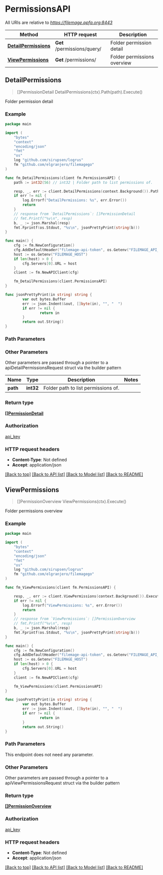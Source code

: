 # PermissionsAPI

All URIs are relative to *https://filemage.ppfa.org:8443*

Method | HTTP request | Description
------------- | ------------- | -------------
[**DetailPermissions**](PermissionsAPI.md#DetailPermissions) | **Get** /permissions/query/ | Folder permission detail
[**ViewPermissions**](PermissionsAPI.md#ViewPermissions) | **Get** /permissions/ | Folder permissions overview



## DetailPermissions

> []PermissionDetail DetailPermissions(ctx).Path(path).Execute()

Folder permission detail



### Example

```go
package main

import (
    "bytes"
    "context"
    "encoding/json"
    "fmt"
    "os"
    log "github.com/sirupsen/logrus"
    fm "github.com/elgranjero/filemagego"
)

func fm_DetailPermissions(client fm.PermissionsAPI) {
    path := int32(56) // int32 | Folder path to list permissions of.

    resp, _, err := client.DetailPermissions(context.Background()).Path(path).Execute()
    if err != nil {
        log.Errorf("DetailPermissions: %s", err.Error())
        return
    }
    // response from `DetailPermissions`: []PermissionDetail
    // fmt.Printf("%v\n", resp)
    b, _ := json.Marshal(resp)
    fmt.Fprintf(os.Stdout, "%s\n", jsonPrettyPrint(string(b)))
}

func main() {
    cfg := fm.NewConfiguration()
    cfg.AddDefaultHeader("filemage-api-token", os.Getenv("FILEMAGE_API_TOKEN"))
    host := os.Getenv("FILEMAGE_HOST")
    if len(host) > 0 {
        cfg.Servers[0].URL = host
    }
    client := fm.NewAPIClient(cfg)

    fm_DetailPermissions(client.PermissionsAPI)
}

func jsonPrettyPrint(in string) string {
        var out bytes.Buffer
        err := json.Indent(&out, []byte(in), "", "  ")
        if err != nil {
                return in
        }
        return out.String()
}

```

### Path Parameters



### Other Parameters

Other parameters are passed through a pointer to a apiDetailPermissionsRequest struct via the builder pattern


Name | Type | Description  | Notes
------------- | ------------- | ------------- | -------------
 **path** | **int32** | Folder path to list permissions of. | 

### Return type

[**[]PermissionDetail**](PermissionDetail.md)

### Authorization

[api_key](../README.md#api_key)

### HTTP request headers

- **Content-Type**: Not defined
- **Accept**: application/json

[[Back to top]](#) [[Back to API list]](../README.md#documentation-for-api-endpoints)
[[Back to Model list]](../README.md#documentation-for-models)
[[Back to README]](../README.md)


## ViewPermissions

> []PermissionOverview ViewPermissions(ctx).Execute()

Folder permissions overview



### Example

```go
package main

import (
    "bytes"
    "context"
    "encoding/json"
    "fmt"
    "os"
    log "github.com/sirupsen/logrus"
    fm "github.com/elgranjero/filemagego"
)

func fm_ViewPermissions(client fm.PermissionsAPI) {

    resp, _, err := client.ViewPermissions(context.Background()).Execute()
    if err != nil {
        log.Errorf("ViewPermissions: %s", err.Error())
        return
    }
    // response from `ViewPermissions`: []PermissionOverview
    // fmt.Printf("%v\n", resp)
    b, _ := json.Marshal(resp)
    fmt.Fprintf(os.Stdout, "%s\n", jsonPrettyPrint(string(b)))
}

func main() {
    cfg := fm.NewConfiguration()
    cfg.AddDefaultHeader("filemage-api-token", os.Getenv("FILEMAGE_API_TOKEN"))
    host := os.Getenv("FILEMAGE_HOST")
    if len(host) > 0 {
        cfg.Servers[0].URL = host
    }
    client := fm.NewAPIClient(cfg)

    fm_ViewPermissions(client.PermissionsAPI)
}

func jsonPrettyPrint(in string) string {
        var out bytes.Buffer
        err := json.Indent(&out, []byte(in), "", "  ")
        if err != nil {
                return in
        }
        return out.String()
}

```

### Path Parameters

This endpoint does not need any parameter.

### Other Parameters

Other parameters are passed through a pointer to a apiViewPermissionsRequest struct via the builder pattern


### Return type

[**[]PermissionOverview**](PermissionOverview.md)

### Authorization

[api_key](../README.md#api_key)

### HTTP request headers

- **Content-Type**: Not defined
- **Accept**: application/json

[[Back to top]](#) [[Back to API list]](../README.md#documentation-for-api-endpoints)
[[Back to Model list]](../README.md#documentation-for-models)
[[Back to README]](../README.md)

